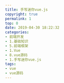 ```yaml
---
title: 手写迷你vue.js
copyright: true
permalink: 1
top: 0
date: 2019-04-30 18:22:32
categories:
- 前端开发
- 1.基础知识
- 5.前端框架
- 1.Vue
- 8.vue源码
- 1.手写迷你vue.js
tags:
- vue
- vue源码
---
```


